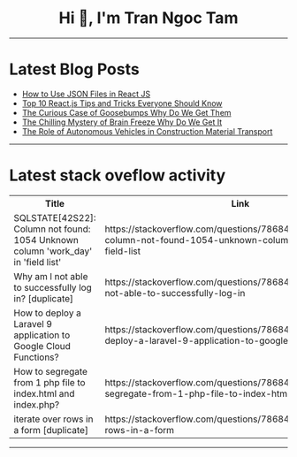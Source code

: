 <h1 align="center">Hi 👋, I'm Tran Ngoc Tam</h1>

---

# Latest Blog Posts 
<!-- BLOG-POST-LIST:START -->
- [How to Use JSON Files in React JS](https://dev.to/sudhanshu_gaikwad_4a7a633/how-to-use-json-files-in-react-js-42ad)
- [Top 10 React.js Tips and Tricks Everyone Should Know](https://dev.to/vyan/top-10-reactjs-tips-and-tricks-everyone-should-know-2m18)
- [The Curious Case of Goosebumps Why Do We Get Them](https://dev.to/eric_dequ/the-curious-case-of-goosebumps-why-do-we-get-them-395h)
- [The Chilling Mystery of Brain Freeze Why Do We Get It](https://dev.to/eric_dequ/the-chilling-mystery-of-brain-freeze-why-do-we-get-it-6am)
- [The Role of Autonomous Vehicles in Construction Material Transport](https://dev.to/quantumcybersolution/the-role-of-autonomous-vehicles-in-construction-material-transport-1075)
<!-- BLOG-POST-LIST:END -->

---

# Latest stack oveflow activity
<table>
  <tr><th>Title</th><th>Link</th></tr>
  <!-- STACKOVERFLOW:START --><tr><td>SQLSTATE[42S22]: Column not found: 1054 Unknown column &#39;work_day&#39; in &#39;field list&#39;</td><td>https://stackoverflow.com/questions/78684934/sqlstate42s22-column-not-found-1054-unknown-column-work-day-in-field-list</td></tr><tr><td>Why am l not able to successfully log in? [duplicate]</td><td>https://stackoverflow.com/questions/78684903/why-am-l-not-able-to-successfully-log-in</td></tr><tr><td>How to deploy a Laravel 9 application to Google Cloud Functions?</td><td>https://stackoverflow.com/questions/78684788/how-to-deploy-a-laravel-9-application-to-google-cloud-functions</td></tr><tr><td>How to segregate from 1 php file to index.html and index.php?</td><td>https://stackoverflow.com/questions/78684708/how-to-segregate-from-1-php-file-to-index-html-and-index-php</td></tr><tr><td>iterate over rows in a form [duplicate]</td><td>https://stackoverflow.com/questions/78684689/iterate-over-rows-in-a-form</td></tr><!-- STACKOVERFLOW:END -->
</table>

---


